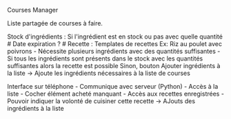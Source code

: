 Courses Manager

Liste partagée de courses à faire.

Stock d'ingrédients : Si l'ingrédient est en stock ou pas avec quelle quantité # Date expiration ? #
Recette : Templates de recettes Ex: Riz au poulet avec poivrons 
    - Nécessite plusieurs ingrédients avec des quantités suffisantes
    - Si tous les ingrédients sont présents dans le stock avec les quantités suffisantes alors la recette est possible
        Sinon, bouton Ajouter ingrédients à la liste -> Ajoute les ingrédients nécessaires à la liste de courses



Interface sur téléphone
    - Communique avec serveur (Python) 
        - Accès à la liste
            - Cocher élément acheté manquant
        - Accès aux recettes enregistrées
            - Pouvoir indiquer la volonté de cuisiner cette recette -> AJouts des ingrédients à la liste


